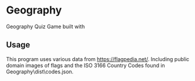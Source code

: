 # Geography
Geography Quiz Game built with 


## Usage

This program uses various data from https://flagpedia.net/. Including public domain images of flags and the ISO 3166 Country Codes found in Geography\dist\codes.json.



